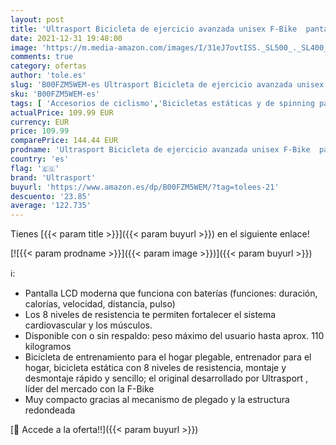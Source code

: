 ```yaml
---
layout: post
title: 'Ultrasport Bicicleta de ejercicio avanzada unisex F-Bike  pantalla LCD  entrenador doméstico plegable  bicicleta de fitness  el diseño puede variar '
date: 2021-12-31 19:48:00
image: 'https://m.media-amazon.com/images/I/31eJ7ovtISS._SL500_._SL400_.jpg'
comments: true
category: ofertas
author: 'tole.es'
slug: 'B00FZM5WEM-es Ultrasport Bicicleta de ejercicio avanzada unisex F-Bike...'
sku: 'B00FZM5WEM-es'
tags: [ 'Accesorios de ciclismo','Bicicletas estáticas y de spinning para fitness','Ciclismo','Deportes y aire libre','Fitness y ejercicio','Máquinas de cardio para fitness','Rodillos para bicicletas','Ropa y equipo para deportes','bicicleta','ultrasport', ]
actualPrice: 109.99 EUR
currency: EUR
price: 109.99
comparePrice: 144.44 EUR
prodname: 'Ultrasport Bicicleta de ejercicio avanzada unisex F-Bike  pantalla LCD  entrenador doméstico plegable  bicicleta de fitness  el diseño puede variar '
country: 'es'
flag: '🇪🇸'
brand: 'Ultrasport'
buyurl: 'https://www.amazon.es/dp/B00FZM5WEM/?tag=tolees-21'
descuento: '23.85'
average: '122.735'
---
```


Tienes [{{< param title >}}]({{< param buyurl >}}) en el siguiente enlace!

[![{{< param prodname >}}]({{< param image >}})]({{< param buyurl >}})

ℹ️:

- Pantalla LCD moderna que funciona con baterías (funciones: duración, calorías, velocidad, distancia, pulso)
- Los 8 niveles de resistencia te permiten fortalecer el sistema cardiovascular y los músculos.
- Disponible con o sin respaldo: peso máximo del usuario hasta aprox. 110 kilogramos
- Bicicleta de entrenamiento para el hogar plegable, entrenador para el hogar, bicicleta estática con 8 niveles de resistencia, montaje y desmontaje rápido y sencillo; el original desarrollado por Ultrasport , líder del mercado con la F-Bike
- Muy compacto gracias al mecanismo de plegado y la estructura redondeada

[🛒 Accede a la oferta!!]({{< param buyurl >}})
